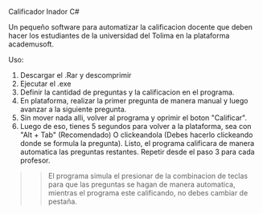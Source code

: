 Calificador Inador C#

Un pequeño software para automatizar la calificacion docente que deben hacer los estudiantes de la universidad del Tolima en la plataforma academusoft.

Uso:
1. Descargar el .Rar y descomprimir
2. Ejecutar el .exe
3. Definir la cantidad de preguntas y la calificacion en el programa.
4. En plataforma, realizar la primer pregunta de manera manual y luego avanzar a la siguiente pregunta.
5. Sin mover nada alli, volver al programa y oprimir el boton "Calificar".
6. Luego de eso, tienes 5 segundos para volver a la plataforma, sea con "Alt + Tab" (Recomendado)
   O clickeandola (Debes hacerlo clickeando donde se formula la pregunta).
Listo, el programa calificara de manera automatica las preguntas restantes.
Repetir desde el paso 3 para cada profesor.

>> El programa simula el presionar de la combinacion de teclas para que las preguntas se hagan de manera automatica, mientras el programa este calificando, no debes cambiar de pestaña.
